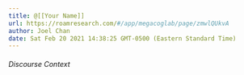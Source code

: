 ```yaml
---
title: @[[Your Name]]
url: https://roamresearch.com/#/app/megacoglab/page/zmwlQUkvA
author: Joel Chan
date: Sat Feb 20 2021 14:38:25 GMT-0500 (Eastern Standard Time)
---
```




###### Discourse Context


